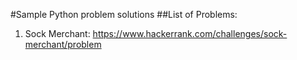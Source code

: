 #Sample Python problem solutions
##List of Problems:
1. Sock Merchant: https://www.hackerrank.com/challenges/sock-merchant/problem
